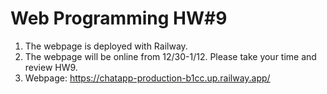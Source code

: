 # Web Programming HW#9

1. The webpage is deployed with Railway.
2. The webpage will be online from 12/30-1/12. Please take your time and review HW9.
3. Webpage: https://chatapp-production-b1cc.up.railway.app/
